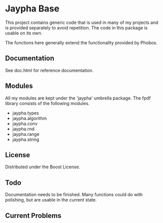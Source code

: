 Jaypha Base
===========

This project contains generic code that is used in many of my projects and is provided
separately to avoid repetition. The code in this package is usable on its own.

The functions here generally extend the functionality provided by Phobos.

Documentation
-------------

See doc.html for reference documentation.

Modules
-------

All my modules are kept under the 'jaypha' umbrella package. The fpdf
library consists of the following modules.

* jaypha.types
* jaypha.algorithm
* jaypha.conv
* jaypha.rnd
* jaypha.range
* jaypha.string

License
-------

Distributed under the Boost License.

Todo
----

Documentation needs to be finished. Many functions could do with polishing, but are usable
in the current state.

Current Problems
----------------
